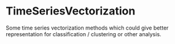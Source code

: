 # TimeSeriesVectorization
Some time series vectorization methods which could give better representation for classification / clustering or other analysis.
